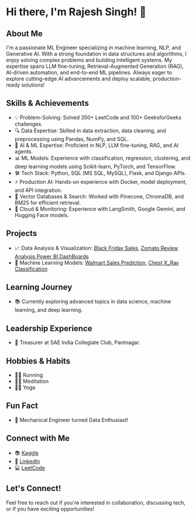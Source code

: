 # Hi there, I'm Rajesh Singh! 👋

## About Me
I'm a passionate ML Engineer specializing in machine learning, NLP, and Generative AI. With a strong foundation in data structures and algorithms, I enjoy solving complex problems and building intelligent systems. My expertise spans LLM fine-tuning, Retrieval-Augmented Generation (RAG), AI-driven automation, and end-to-end ML pipelines. Always eager to explore cutting-edge AI advancements and deploy scalable, production-ready solutions!

## Skills & Achievements
- 💡 Problem-Solving: Solved 350+ LeetCode and 100+ GeeksforGeeks challenges.
- 🔍 Data Expertise: Skilled in data extraction, data cleaning, and preprocessing using Pandas, NumPy, and SQL.
- 🤖 AI & ML Expertise: Proficient in NLP, LLM fine-tuning, RAG, and AI agents.
- 📊 ML Models: Experience with classification, regression, clustering, and deep learning models using Scikit-learn, PyTorch, and TensorFlow.
- 🛠 Tech Stack: Python, SQL (MS SQL, MySQL), Flask, and Django APIs.
- ⚡ Production AI: Hands-on experience with Docker, model deployment, and API integration.
- 📡 Vector Databases & Search: Worked with Pinecone, ChromaDB, and BM25 for efficient retrieval.
- 🚀 Cloud & Monitoring: Experience with LangSmith, Google Gemini, and Hugging Face models.

## Projects
- 📈 Data Analysis & Visualization: [Black Friday Sales](https://www.kaggle.com/code/rajeshsingh3474/black-friday-sales/notebook), [Zomato Review Analysis](https://www.kaggle.com/CODE/RAJESHSINGH3474/ZOMATO-REVIEWS),[Power BI DashBoards](https://github.com/rajeshsingh123/Power-Bi-Projects)
- 🤖 Machine Learning Models: [Walmart Sales Prediction](https://github.com/RAJESHSINGH123/WALMART_SALES_PREDICTION), [Chest X_Ray Classification](https://github.com/RAJESHSINGH123/CHEST-X-RAY-CLASSIFICATION-)

## Learning Journey
- 📚 Currently exploring advanced topics in data science, machine learning, and deep learning.

## Leadership Experience
- 💼 Treasurer at SAE India Collegiate Club, Pantnagar.

## Hobbies & Habits
- 🏃‍♂️ Running
- 🧘‍♂️ Meditation
- 🧘‍♂️ Yoga

## Fun Fact
- 🚀 Mechanical Engineer turned Data Enthusiast!

## Connect with Me
- 📚 [Kaggle](https://www.kaggle.com/rajeshsingh3474)
- 💼 [LinkedIn](https://www.linkedin.com/in/rajesh-singh-bb39b5217/)
- 💻 [LeetCode](https://leetcode.com/Rajesh7060/)

## Let's Connect!
Feel free to reach out if you're interested in collaboration, discussing tech, or if you have exciting opportunities!
